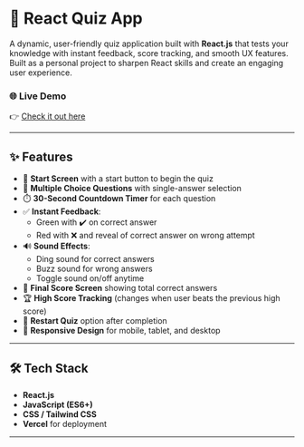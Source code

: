 # 🧠 React Quiz App

A dynamic, user-friendly quiz application built with **React.js** that tests your knowledge with instant feedback, score tracking, and smooth UX features. Built as a personal project to sharpen React skills and create an engaging user experience.

### 🌐 Live Demo
👉 [Check it out here](https://quiz-app-react-nu-seven.vercel.app/)

---

## ✨ Features

- 🚀 **Start Screen** with a start button to begin the quiz
- 📄 **Multiple Choice Questions** with single-answer selection
- ⏱️ **30-Second Countdown Timer** for each question
- ✅ **Instant Feedback**:
  - Green with ✔️ on correct answer
  - Red with ❌ and reveal of correct answer on wrong attempt
- 🔊 **Sound Effects**:
  - Ding sound for correct answers
  - Buzz sound for wrong answers
  - Toggle sound on/off anytime
- 🧮 **Final Score Screen** showing total correct answers
- 🏆 **High Score Tracking** (changes when user beats the previous high score)
- 🔄 **Restart Quiz** option after completion
- 📱 **Responsive Design** for mobile, tablet, and desktop

---

## 🛠️ Tech Stack

- **React.js**
- **JavaScript (ES6+)**
- **CSS / Tailwind CSS**
- **Vercel** for deployment

---

